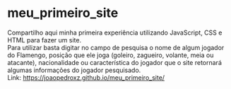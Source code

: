 # meu_primeiro_site
Compartilho aqui minha primeira experiência utilizando JavaScript, CSS e HTML para fazer um site. <br>
 Para utilizar basta digitar no campo de pesquisa o nome de algum jogador do Flamengo, posição que ele joga (goleiro, zagueiro, volante, meia ou atacante), nacionalidade ou característica do jogador que o site retornará algumas informações do jogador pesquisado. <br>
Link: https://joaopedroxz.github.io/meu_primeiro_site/

